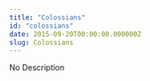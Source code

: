 ```yaml
---
title: "Colossians"
id: "colossians"
date: 2015-09-20T00:00:00.000000Z
slug: Colossians
---
```


No Description

